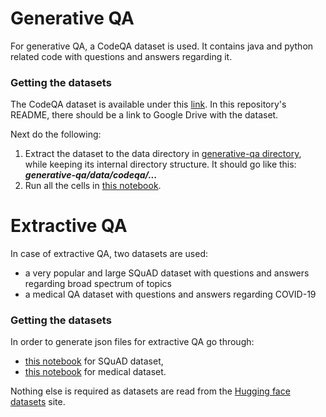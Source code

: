 # Generative QA
For generative QA, a CodeQA dataset is used. It contains java and python related code with questions and answers regarding it. 

### Getting the datasets
The CodeQA dataset is available under this [link](https://github.com/jadecxliu/CodeQA). In this repository's README, there should be a link to Google Drive with the dataset.

Next do the following:
1. Extract the dataset to the data directory in [generative-qa directory](./../generative-qa), while keeping its internal directory structure. It should go like this: ***generative-qa/data/codeqa/...***
2. Run all the cells in [this notebook](./../generative-qa/notebooks/extract_data.ipynb). 

# Extractive QA
In case of extractive QA, two datasets are used: 
* a very popular and large SQuAD dataset with questions and answers regarding broad spectrum of topics
* a medical QA dataset with questions and answers regarding COVID-19

### Getting the datasets
In order to generate json files for extractive QA go through:
- [this notebook](./../extractive-qa/notebooks/squad/other/extract_data.ipynb) for SQuAD dataset,
- [this notebook](./../extractive-qa/notebooks/medical/other/extract_data.ipynb) for medical dataset.

Nothing else is required as datasets are read from the [Hugging face datasets](https://huggingface.co/) site.
